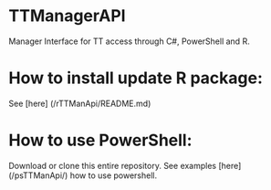 # TTManagerAPI

Manager Interface for TT access through C#, PowerShell and R.


# How to install update R package: 
See [here] (/rTTManApi/README.md)

# How to use PowerShell:
Download or clone this entire repository. See examples [here] (/psTTManApi/) how to use powershell. 

